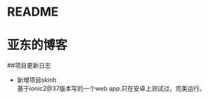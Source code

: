 # README
亚东的博客
==============

##项目更新日志

* 新增项目skinh <br>
  基于ionic2@37版本写的一个web app.只在安卓上测试过，完美运行。
